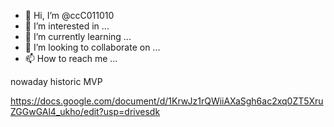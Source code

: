 - 👋 Hi, I’m @ccC011010
- 👀 I’m interested in ...
- 🌱 I’m currently learning ...
- 💞️ I’m looking to collaborate on ...
- 📫 How to reach me ...

<!---
ccC011010/ccC011010 is a ✨ special ✨ repository because its `README.md` (this file) appears on your GitHub profile.
You can click the Preview link to take a look at your changes.
--->nowaday historic MVP
https://docs.google.com/document/d/1KrwJz1rQWiiAXaSgh6ac2xq0ZT5XruZGGwGAl4_ukho/edit?usp=drivesdk



